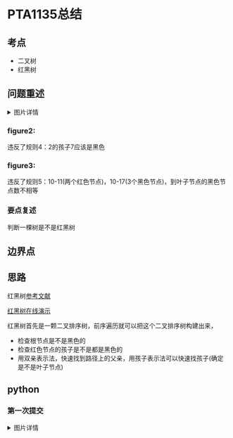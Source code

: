 # PTA1135总结
## 考点
+ 二叉树
+ 红黑树


## 问题重述
<details><summary>图片详情</summary><img src="https://raw.githubusercontent.com/ednow/cloudimg/main/githubio/20210816132243.png" alt="找不到图片(Image not found)" onerror="this.onerror=null;this.src='https://gitee.com/ednow/cloudimg/raw/main/githubio/20210816132243.png';" /></details>

### figure2:

违反了规则4：2的孩子7应该是黑色

### figure3:
违反了规则5：10-11(两个红色节点)，10-17(3个黑色节点)，到叶子节点的黑色节点数不相等

### 要点复述
判断一棵树是不是红黑树

## 边界点

## 思路

红黑树[参考文献](https://www.jianshu.com/p/e136ec79235c)

[红黑树在线演示](https://www.cs.usfca.edu/~galles/visualization/RedBlack.html)

红黑树首先是一颗二叉排序树，前序遍历就可以把这个二叉排序树构建出来，


+ 检查根节点是不是黑色的
+ 检查红色节点的孩子是不是都是黑色的
+ 用双亲表示法，快速找到路径上的父亲，用孩子表示法可以快速找孩子(确定是不是叶子节点)

<!-- + 然后再深度优先搜索每一个叶子节点的路径，看一下满不满足第5点 -->


## python

### 第一次提交

<details><summary>图片详情</summary><img src="https://raw.githubusercontent.com/ednow/cloudimg/main/githubio/20210816201655.png" alt="找不到图片(Image not found)" onerror="this.onerror=null;this.src='https://gitee.com/ednow/cloudimg/raw/main/githubio/20210816201655.png';" /></details>

<!-- #### 重载小于很奇怪
<details><summary>图片详情</summary><img src="https://raw.githubusercontent.com/ednow/cloudimg/main/githubio/20210816194958.png" alt="找不到图片(Image not found)" onerror="this.onerror=null;this.src='https://gitee.com/ednow/cloudimg/raw/main/githubio/20210816194958.png';" /></details> -->